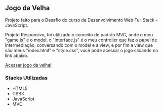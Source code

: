 <h2>Jogo da Velha</h2>
<p>Projeto feito para o Desafio do curso de Desenvolvimento Web Full Stack - JavaScript.</p>
<p>Projeto Responsivo, foi utilizado o conceito de padrão MVC, onde o meu "game.js" é o model, o "interface.js" é o meu controller que faz o papel de intermediação, conversando com o model e a view, e por fim a view que são meus "index.html" e "style.css", você pode acessar o jogo clicando no link abaixo. </p>
<a href="https://tictactoe.dyegoalmeida.com.br/">Acessar jogo da velha!</a>
<h3>Stacks Utilizadas</h3>
<ul>
  <li>HTML5</li>
  <li>CSS3</li>
  <li>JavaScript</li>
  <li>MVC</li>
</ul>
